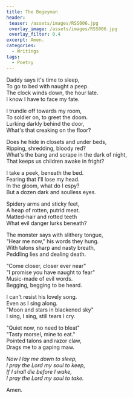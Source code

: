 ```yaml
---
title: The Bogeyman
header:
 teaser: /assets/images/RSS006.jpg
 overlay_image: /assets/images/RSS006.jpg
 overlay_filter: 0.4
excerpt: Amen.
categories:
  - Writings
tags:
  - Poetry
---
```

Daddy says it's time to sleep,  
 To go to bed with naught a peep.  
 The clock winds down, the hour late.  
 I know I have to face my fate.

I trundle off towards my room,  
 To soldier on, to greet the doom.  
 Lurking darkly behind the door,  
 What's that creaking on the floor?

Does he hide in closets and under beds,  
 Ripping, shredding, bloody red?  
 What's the bang and scrape in the dark of night,  
 That keeps us children awake in fright?

I take a peek, beneath the bed.  
 Fearing that I'll lose my head.  
 In the gloom, what do I espy?  
 But a dozen dark and soulless eyes.

Spidery arms and sticky feet,  
 A heap of rotten, putrid meat.  
 Matted-hair and rotted teeth  
 What evil danger lurks beneath?

The monster says with slithery tongue,  
 "Hear me now," his words they hung.  
 With talons sharp and nasty breath,  
 Peddling lies and dealing death.

"Come closer, closer ever near"  
 "I promise you have naught to fear"  
 Music-made of evil words.  
 Begging, begging to be heard.

I can't resist his lovely song.  
 Even as I sing along.  
 "Moon and stars in blackened sky"  
 I sing, I sing, still tears I cry.

"Quiet now, no need to bleat"  
 "Tasty morsel, mine to eat."  
 Pointed talons and razor claw,  
 Drags me to a gaping maw.

*Now I lay me down to sleep,*  
 *I pray the Lord my soul to keep,*  
 *If I shall die before I wake,*  
 *I pray the Lord my soul to take.*

Amen.
